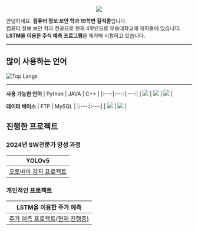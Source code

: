  <div>
<p align='center'>
    <img src="https://capsule-render.vercel.app/api?type=waving&color=auto&height=300&section=header&text=Oh%20Hello%20Wellcome&fontSize=90&animation=fadeIn&fontAlignY=38&desc=Wellcome%20to%20My%20GitHub%20Profile%20!&descAlignY=51&descAlign=62"/>
</p>

안녕하세요. **컴퓨터 정보 보안 학과 19학번 길석종**입니다. <br>
컴퓨터 정보 보안 학과 전공으로 현재 4학년으로 우송대학교에 재학중에 있습니다. <br>
**LSTM을 이용한 주식 예측 프로그램**을 제작해 시험하고 있습니다.
</div>

***

<div>

<h2>많이 사용하는 언어</h2>

![Top Langs](https://github-readme-stats.vercel.app/api/top-langs/?username=sugarycok&layout=compact)

***

**사용 가능한 언어**
| Python | JAVA | C++ |
  |:---:|:---:|:---:|
  | <img src="https://img.shields.io/badge/Python-3776AB?style=for-the-badge&logo=python&logoColor=white"> | <img src="https://img.shields.io/badge/Java-ED8B00?style=for-the-badge&logo=openjdk&logoColor=white"> | <img src="https://img.shields.io/badge/JavaScript-FFC939?style=for-the-badge&logo=javascript&logoColor=white"> |

**데이터 베이스**
| FTP | MySQL |
|:---:|:---:|
| <img src="https://img.shields.io/badge/FTP-FF0000?style=for-the-badge&logo=FTP&logoColor=white"> | <img src="https://img.shields.io/badge/MySQL-3776AB?style=for-the-badge&logo=mysql&logoColor=white"> |

</div>

<div>

<h2>진행한 프로젝트</h2>
<h3>2024년 SW전문가 양성 과정</h3>

| YOLOv5 | 
|:---:|
|[오토바이 감지 프로젝트](https://github.com/sugarycok/yolov5.project.git)||


<h3>개인적인 프로젝트</h3>

 | LSTM을 이용한 주가 예측 |
 |:---:|
 |[주가 예측 프로젝트(현재 진행중)](https://github.com/sugarycok/capstone.git)|
</div>
